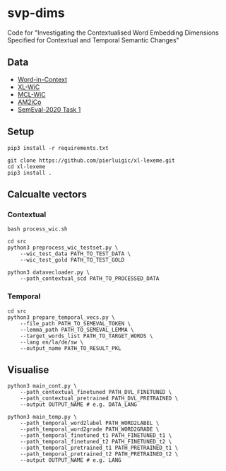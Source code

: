 # svp-dims
Code for "Investigating the Contextualised Word Embedding Dimensions Specified for Contextual and Temporal Semantic Changes"

## Data
 - [Word-in-Context](https://pilehvar.github.io/wic/)
 - [XL-WiC](https://pilehvar.github.io/xlwic/)
 - [MCL-WiC](https://github.com/SapienzaNLP/mcl-wic)
 - [AM2iCo](https://github.com/cambridgeltl/AM2iCo)
 - [SemEval-2020 Task 1](https://www.ims.uni-stuttgart.de/en/research/resources/corpora/sem-eval-ulscd/)

## Setup
```
pip3 install -r requirements.txt

git clone https://github.com/pierluigic/xl-lexeme.git
cd xl-lexeme
pip3 install .
```

## Calcualte vectors
### Contextual
```
bash process_wic.sh

cd src
python3 preprocess_wic_testset.py \
    --wic_test_data PATH_TO_TEST_DATA \
    --wic_test_gold PATH_TO_TEST_GOLD

python3 datavecloader.py \
    --path_contextual_scd PATH_TO_PROCESSED_DATA
```

### Temporal
```
cd src
python3 prepare_temporal_vecs.py \
    --file_path PATH_TO_SEMEVAL_TOKEN \
    --lemma_path PATH_TO_SEMEVAL_LEMMA \
    --target_words_list PATH_TO_TARGET_WORDS \
    --lang en/la/de/sw \
    --output_name PATH_TO_RESULT_PKL

```

## Visualise
```
python3 main_cont.py \
    --path_contextual_finetuned PATH_DVL_FINETUNED \
    --path_contextual_pretrained PATH_DVL_PRETRAINED \
    --output OUTPUT_NAME # e.g. DATA_LANG

python3 main_temp.py \
    --path_temporal_word2label PATH_WORD2LABEL \
    --path_temporal_word2grade PATH_WORD2GRADE \
    --path_temporal_finetuned_t1 PATH_FINETUNED_t1 \
    --path_temporal_finetuned_t2 PATH_FINETUNED_t2 \
    --path_temporal_pretrained_t1 PATH_PRETRAINED_t1 \
    --path_temporal_pretrained_t2 PATH_PRETRAINED_t2 \
    --output OUTPUT_NAME # e.g. LANG

```
